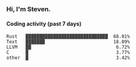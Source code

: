 ### Hi, I'm Steven.

#### Coding activity (past 7 days)
```
Rust   ▓▓▓▓▓▓▓▓▓▓▓▓▓▓▓▓▓▓▓▓▓▓▓▓▓▓▓▓▓▓  68.01%
Text   ▓▓▓▓▓▓▓                         18.09%
LLVM   ▓▓                               6.72%
C      ▓                                3.77%
other  ▓                                3.42%
```
